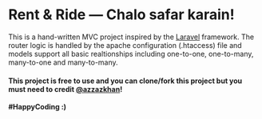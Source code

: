 # Rent & Ride &mdash; Chalo safar karain!

This is a hand-written MVC project inspired by the [Laravel](http://laravel.com/) framework. The router logic is handled by the apache configuration (.htaccess) file and models support all basic realtionships including one-to-one, one-to-many, many-to-one and many-to-many.

#### This project is free to use and you can clone/fork this project but you must need to credit [@azzazkhan](https://github.com/azzazkhan)!

**#HappyCoding :)**
